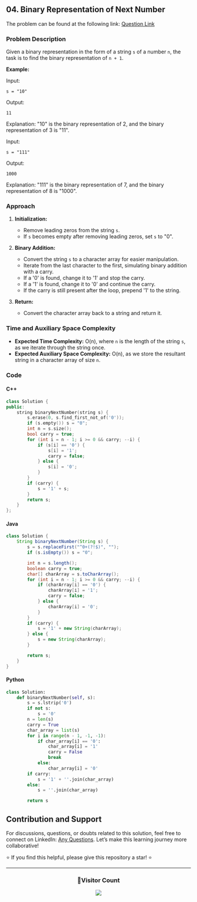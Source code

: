 ## 04. Binary Representation of Next Number

The problem can be found at the following link: [Question Link](https://www.geeksforgeeks.org/problems/binary-representation-of-next-number3648/1)

### Problem Description

Given a binary representation in the form of a string `s` of a number `n`, the task is to find the binary representation of `n + 1`.

**Example:**

Input:

```
s = "10"
```

Output:

```
11
```

Explanation:
"10" is the binary representation of 2, and the binary representation of 3 is "11".

Input:

```
s = "111"
```

Output:

```
1000
```

Explanation:
"111" is the binary representation of 7, and the binary representation of 8 is "1000".

### Approach

1. **Initialization:**

   - Remove leading zeros from the string `s`.
   - If `s` becomes empty after removing leading zeros, set `s` to "0".

2. **Binary Addition:**

   - Convert the string `s` to a character array for easier manipulation.
   - Iterate from the last character to the first, simulating binary addition with a carry.
   - If a '0' is found, change it to '1' and stop the carry.
   - If a '1' is found, change it to '0' and continue the carry.
   - If the carry is still present after the loop, prepend '1' to the string.

3. **Return:**
   - Convert the character array back to a string and return it.

### Time and Auxiliary Space Complexity

- **Expected Time Complexity:** O(n), where `n` is the length of the string `s`, as we iterate through the string once.
- **Expected Auxiliary Space Complexity:** O(n), as we store the resultant string in a character array of size `n`.

### Code

#### C++

```cpp
class Solution {
public:
    string binaryNextNumber(string s) {
        s.erase(0, s.find_first_not_of('0'));
        if (s.empty()) s = "0";
        int n = s.size();
        bool carry = true;
        for (int i = n - 1; i >= 0 && carry; --i) {
            if (s[i] == '0') {
                s[i] = '1';
                carry = false;
            } else {
                s[i] = '0';
            }
        }
        if (carry) {
            s = '1' + s;
        }
        return s;
    }
};
```

#### Java

```java
class Solution {
    String binaryNextNumber(String s) {
        s = s.replaceFirst("^0+(?!$)", "");
        if (s.isEmpty()) s = "0";

        int n = s.length();
        boolean carry = true;
        char[] charArray = s.toCharArray();
        for (int i = n - 1; i >= 0 && carry; --i) {
            if (charArray[i] == '0') {
                charArray[i] = '1';
                carry = false;
            } else {
                charArray[i] = '0';
            }
        }
        if (carry) {
            s = '1' + new String(charArray);
        } else {
            s = new String(charArray);
        }

        return s;
    }
}
```

#### Python

```python
class Solution:
    def binaryNextNumber(self, s):
        s = s.lstrip('0')
        if not s:
            s = '0'
        n = len(s)
        carry = True
        char_array = list(s)
        for i in range(n - 1, -1, -1):
            if char_array[i] == '0':
                char_array[i] = '1'
                carry = False
                break
            else:
                char_array[i] = '0'
        if carry:
            s = '1' + ''.join(char_array)
        else:
            s = ''.join(char_array)

        return s
```

## Contribution and Support

For discussions, questions, or doubts related to this solution, feel free to connect on LinkedIn: [Any Questions](https://www.linkedin.com/in/patel-hetkumar-sandipbhai-8b110525a/). Let’s make this learning journey more collaborative!

⭐ If you find this helpful, please give this repository a star! ⭐

---

<div align="center">
  <h3><b>📍Visitor Count</b></h3>
</div>

<p align="center">
  <img src="https://profile-counter.glitch.me/Hunterdii/count.svg" />
</p>
